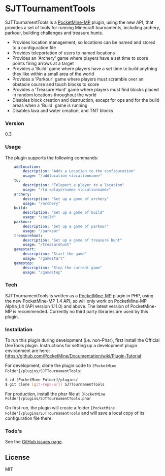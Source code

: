 # SJTTournamentTools

SJTTournamentTools is a [PocketMine-MP] plugin, using the new API, that provides a set of tools for running Minecraft tournaments, including archery, parkour, building challenges and treasure hunts.

  - Provides location management, so locations can be named and stored to a configuration file
  - Provides teleportation of users to named locations
  - Provides an 'Archery' game where players have a set time to score points firing arrows at a target
  - Provides a 'Build' game where players have a set time to build anything they like within a small area of the world
  - Provides a 'Parkour' game where players must scramble over an obstacle course and touch blocks to score
  - Provides a 'Treasure Hunt' game where players must find blocks placed in random locations throughout the world
  - Disables block creation and destruction, except for ops and for the build areas when a 'Build' game is running
  - Disables lava and water creation, and TNT blocks


### Version
0.3

### Usage

The plugin supports the following commands:

```yaml
    addlocation:
        description: "Adds a Location to the configuration"
        usage: "/addlocation <locationname>"
    tu:
        description: "Teleport a player to a location"
        usage: "/tu <playername> <locationname>"
    archery:
        description: "Set up a game of archery"
        usage: "/archery"
    build:
        description: "Set up a game of build"
        usage: "/build"
    parkour:
        description: "Set up a game of parkour"
        usage: "/parkour"
    treasurehunt:
        description: "Set up a game of treasure hunt"
        usage: "/treasurehunt"
    gamestart:
        description: "Start the game"
        usage: "/gamestart"
    gamestop:
        description: "Stop the current game"
        usage: "/gamestop"
```

### Tech

SJTTournamentTools is written as a [PocketMine-MP] plugin in PHP, using the new PocketMine-MP 1.4 API, so will only work on PocketMine-MP Alpha_1.4 (API version 1.11.0) and above.  The latest version of PocketMine-MP is recommended.  Currently no third party libraries are used by this plugin.

### Installation

To run this plugin during development (i.e. non-Phar), first install the Official DevTools plugin. Instructions for setting up a development plugin environment are here: https://github.com/PocketMine/Documentation/wiki/Plugin-Tutorial

For development, clone the plugin code to `[PocketMine Folder]/plugins/SJTTournamentTools`:

```sh
$ cd [PocketMine Folder]/plugins/
$ git clone [git-repo-url] SJTTournamentTools
```

For production, install the phar file at `[PocketMine Folder]/plugins/SJTTournamentTools.phar`

On first run, the plugin will create a folder `[PocketMine Folder]/plugins/SJTTournamentTools` and will save a local copy of its configuration file there.


### Todo's

See the [GitHub issues page].


License
----

MIT


[PocketMine-MP]:http://www.pocketmine.net/
[GitHub issues page]:../../issues
